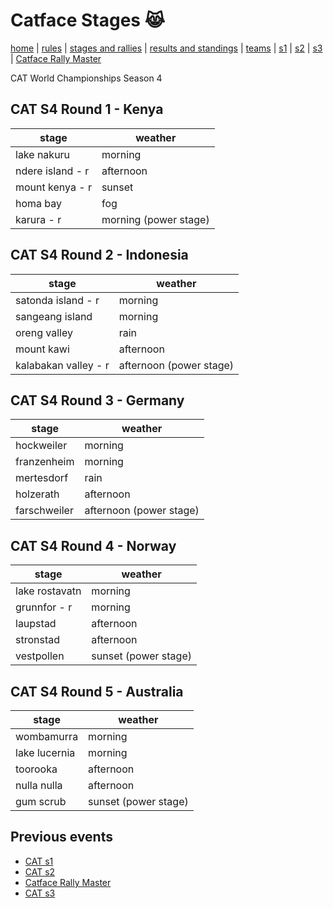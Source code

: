 # Catface Stages 😹

[home](index.md) | [rules](rules.md) | [stages and rallies](stages.md) | [results and standings](results.md) | [teams](teams.md) | [s1](s1/s1_index.md) | [s2](s2/s2_index.md) | [s3](s3/s3_index.md) | 
[Catface Rally Master](rally_master.md)

CAT World Championships Season 4

## CAT S4 Round 1 - Kenya

| stage | weather |
| ----- | ------  |
| lake nakuru | morning |
| ndere island - r | afternoon |
| mount kenya - r | sunset |
| homa bay | fog |
| karura - r | morning (power stage) |

## CAT S4 Round 2 - Indonesia

| stage | weather |
| ----- | ------  |
| satonda island - r | morning |
| sangeang island | morning |
| oreng valley | rain |
| mount kawi | afternoon |
| kalabakan valley - r | afternoon (power stage) |

## CAT S4 Round 3 - Germany

| stage | weather |
| ----- | ------- |
| hockweiler | morning |
| franzenheim | morning |
| mertesdorf | rain |
| holzerath | afternoon |
| farschweiler | afternoon (power stage) |

## CAT S4 Round 4 - Norway

| stage | weather |
| ----- | ------- |
| lake rostavatn | morning |
| grunnfor - r | morning |
| laupstad | afternoon |
| stronstad | afternoon |
| vestpollen | sunset (power stage) |

## CAT S4 Round 5 - Australia

| stage | weather |
| ----- | ------- |
| wombamurra | morning |
| lake lucernia | morning |
| toorooka | afternoon |
| nulla nulla | afternoon |
| gum scrub | sunset (power stage) |


## Previous events
- [CAT s1](s1/s1_index.md)
- [CAT s2](s2/s2_index.md)
- [Catface Rally Master](rally_master.md)
- [CAT s3](s3/s3_index.md)
